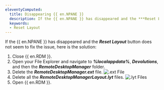 ```yaml
---
eleventyComputed:
  title: Disappearing {{ en.NPANE }}
  description: If the {{ en.NPANE }} has disappeared and the ***Reset Layout*** button does not seem to fix the issue, this is an alternate solution.
  keywords:
  - Reset Layout
---
```


If the {{ en.NPANE }} has disappeared and the ***Reset Layout*** button does not seem to fix the issue, here is the solution:  

1. Close {{ en.RDM }}. 
1. Open your File Explorer and navigate to ***%localappdata%***, ***Devolutions***, and then the ***RemoteDesktopManager*** folder.  
1. Delete the ***RemoteDesktopManager.ext*** file. 
![.ext File](https://webdevolutions.azureedge.net/docs/en/kb/KB0006.png) 
1. Delete all the ***RemoteDesktopManagerLayout.lyt*** files. 
![.lyt Files](https://webdevolutions.azureedge.net/docs/en/kb/KB0007.png) 
1. Open {{ en.RDM }}. 
